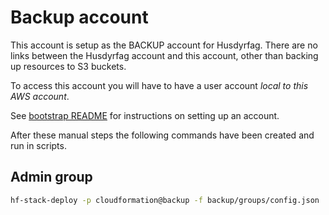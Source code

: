 # Backup account

This account is setup as the BACKUP account for Husdyrfag. There are no links
between the Husdyrfag account and this account, other than backing up resources
to S3 buckets.

To access this account you will have to have a user account *local to this AWS
account*.

See [bootstrap README](../bootstrap/README.md) for instructions on setting up an
account.

After these manual steps the following commands have been created and run in
scripts.

## Admin group

```sh
hf-stack-deploy -p cloudformation@backup -f backup/groups/config.json
```
